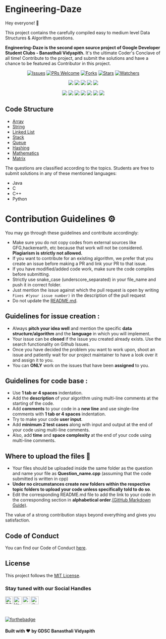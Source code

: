 # Engineering-Daze

Hey everyone! 👋

This project contains the carefully compiled easy to medium level Data Structures &amp; Algorithm questions. 

**Engineering-Daze is the second open source project of Google Developer Student Clubs - Banasthali Vidyapith.** It's the ultimate Coder's Conclave of all time! Contribute to the project, and submit the solutions and have a chance to be featured as Contributor in this project. 


<div align="center">

[![Issues](https://img.shields.io/github/issues/DSC-Banasthali-Vidyapith/Engineering-Daze)](https://github.com/DSC-Banasthali-Vidyapith/Engineering-Daze/issues)
[![PRs Welcome](https://img.shields.io/badge/PRs-welcome-brightgreen.svg?style=flat-square)](http://makeapullrequest.com)
[![Forks](https://img.shields.io/github/forks/DSC-Banasthali-Vidyapith/Engineering-Daze?style=social)](https://github.com/DSC-Banasthali-Vidyapith/Engineering-Daze) 
[![Stars](https://img.shields.io/github/stars/DSC-Banasthali-Vidyapith/Engineering-Daze?style=social)](https://github.com/DSC-Banasthali-Vidyapith/Engineering-Daze) 
[![Watchers](https://img.shields.io/github/watchers/DSC-Banasthali-Vidyapith/Engineering-Daze?style=social)](https://github.com/DSC-Banasthali-Vidyapith/Engineering-Daze)
</div>
  

<div align="center">

<a href="https://github.com/DSC-Banasthali-Vidyapith/Engineering-Daze"><img src="https://badges.frapsoft.com/os/v1/open-source.svg?v=103"></a>
<a href="https://github.com/DSC-Banasthali-Vidyapith/Engineering-Daze"><img src="https://img.shields.io/badge/Built%20by-developers%20%3C%2F%3E-0059b3"></a>
<a href="https://github.com/DSC-Banasthali-Vidyapith/Engineering-Daze"><img src="https://img.shields.io/static/v1.svg?label=Contributions&message=Welcome&color=yellow"></a>
<a href="https://github.com/DSC-Banasthali-Vidyapith/"><img src="https://img.shields.io/badge/Maintained%3F-yes-brightgreen.svg?v=103"></a>
<a href="https://github.com/DSC-Banasthali-Vidyapith/Engineering-Daze/blob/main/LICENSE"><img src="https://img.shields.io/badge/license-MIT-blue.svg?v=103"></a>

<a href="https://github.com/DSC-Banasthali-Vidyapith/Engineering-Daze/contributors"><img src="https://img.shields.io/github/contributors/DSC-Banasthali-Vidyapith/Engineering-Daze?color=brightgreen"></a>
<a href="https://github.com/DSC-Banasthali-Vidyapith/Engineering-Daze/stargazers"><img src="https://img.shields.io/github/stars/DSC-Banasthali-Vidyapith/Engineering-Daze?color=0059b3"></a>
<a href="https://github.com/DSC-Banasthali-Vidyapith/Engineering-Daze/network/members"><img src="https://img.shields.io/github/forks/DSC-Banasthali-Vidyapith/Engineering-Daze?color=yellow"></a>
<a href="https://github.com/DSC-Banasthali-Vidyapith/Engineering-Daze/issues"><img src="https://img.shields.io/github/issues/DSC-Banasthali-Vidyapith/Engineering-Daze?color=0059b3"></a>
<a href="https://github.com/DSC-Banasthali-Vidyapith/Engineering-Daze/issues?q=is%3Aissue+is%3Aclosed"><img src="https://img.shields.io/github/issues-closed-raw/DSC-Banasthali-Vidyapith/Engineering-Daze?color=yellow"></a>
<a href="https://github.com/DSC-Banasthali-Vidyapith/Engineering-Daze/pulls"><img src="https://img.shields.io/github/issues-pr/DSC-Banasthali-Vidyapith/Engineering-Daze?color=brightgreen"></a>
<a href="https://github.com/DSC-Banasthali-Vidyapith/Engineering-Daze/pulls?q=is%3Apr+is%3Aclosed"><img src="https://img.shields.io/github/issues-pr-closed-raw/DSC-Banasthali-Vidyapith/Engineering-Daze?color=0059b3"></a> 
</div>

## Code Structure
* [Array](/Arrays)
* [String](/String)
* [Linked List](/Linked_List)
* [Stack](/Stacks)
* [Queue](/Queues)
* [Hashing](/Hashing)
* [Mathematics](/Mathematics)
* [Matrix](/Matrix)

The questions are classified according to the topics. Students are free to submit solutions in any of these mentioned languages:
* Java
* C
* C++
* Python


# Contribution Guidelines :gear:

You may go through these guidelines and contribute accordingly:

* Make sure you do not copy codes from external sources like GFG,hackerearth, etc because that work will not be considered. **Plagiarism is strictly not allowed.** 
* If you want to contribute for an existing algorithm, we prefer that you create an issue before making a PR and link your PR to that issue.
* If you have modified/added code work, make sure the code compiles before submitting.
* Strictly use snake_case (underscore_separated) in your file_name and push it in correct folder.
* Just mention the issue against which the pull request is open by writing ```Fixes #(your issue number)``` in the description of the pull request
* Do not update the [README.md](README.md).

## Guidelines for issue creation :
* Always **pitch your idea well** and mention the specific **data structure/algorithm** and the **language** in which you will implement.
* Your issue can be **closed** if the issue you created already exists. Use the search functionality on Github Issues.
* Once you have decided the problem you want to work upon, shoot an issue and patiently wait for our project maintainer to have a look over it and assign it to you.
* You can **ONLY** work on the issues that have been **assigned** to you.

## Guidelines for code base :
* Use **1 tab or 4 spaces** indentation.
* Add the **description** of your algorithm using multi-line comments at the starting of the code.
* Add **comments** to your code in a **new line** and use single-line comments with **1 tab or 4 spaces** indentation.
* Try to make your code **user input**.
* Add **minimum 2 test cases** along with input and output at the end of your code using multi-line comments.
* Also, add **time** and **space complexity** at the end of your code using multi-line comments.

## Where to upload the files 📂

* Your files should be uploaded inside the same folder as the question and name your file as **Question_name.cpp** (assuming that the code submitted is written in cpp)
* **Under no circumstances create new folders within the respective topic folders to upload your code unless specifically told to do so**.
* Edit the corresponding README.md file to add the link to your code in the corresponding section in **alphabetical order**.[(GitHub Markdown Guide)](https://guides.github.com/features/mastering-markdown/).


The value of a strong contribution stays beyond everything and gives you satisfaction.

## Code of Conduct
You can find our Code of Conduct [here](https://github.com/DSC-Banasthali-Vidyapith/Engineering-Daze/blob/main/CODE_OF_CONDUCT.md).

## License

This project follows the [MIT License](https://choosealicense.com/licenses/mit/).


### Stay tuned with our Social Handles

<a href="https://www.linkedin.com/company/dsc-banasthali-vidyapith/">
    <img align="left" alt="DSC-Banasthali Vidyapith | Linkedin" width="24px" src="https://github.com/TheDudeThatCode/TheDudeThatCode/blob/master/Assets/Linkedin.svg" />
  </a>
   <a href="https://twitter.com/DSC_Banasthali">
    <img align="left" alt="Vanshika Garg | Twitter" width="26px" src="https://github.com/TheDudeThatCode/TheDudeThatCode/blob/master/Assets/Twitter.svg" />
</a> 
  <a href="https://www.instagram.com/dsc_banasthalividyapith/">
    <img align="left" alt="vanshikaaaaa_ | Instagram" width="24px" src="https://github.com/TheDudeThatCode/TheDudeThatCode/blob/master/Assets/Instagram.svg" />
  </a><a href="https://dscbanasthalividyapith.medium.com/" target="blank"><img align="left" src="https://cdn.jsdelivr.net/npm/simple-icons@3.0.1/icons/medium.svg" alt="@vanshikagarg17" height="25" width="25" /></a> 

<br>
<br>
<br>

[![forthebadge](https://forthebadge.com/images/badges/built-with-love.svg)](https://github.com/Vanshikagarg17)

#### Built with ❤️ by GDSC Banasthali Vidyapith

